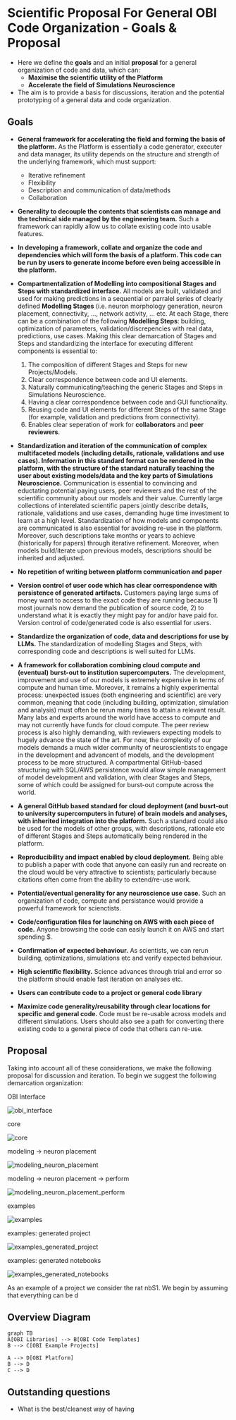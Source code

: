 # Scientific Proposal For General OBI Code Organization - Goals & Proposal
- Here we define the **goals** and an initial **proposal** for a general organization of code and data, which can:
    - **Maximise the scientific utility of the Platform**
    - **Accelerate the field of Simulations Neuroscience**
- The aim is to provide a basis for discussions, iteration and the potential prototyping of a general data and code organization.


## Goals

- **General framework for accelerating the field and forming the basis of the platform.** As the Platform is essentially a code generator, executer and data manager, its utility depends on the structure and strength of the underlying framework, which must support:
    - Iterative refinement
    - Flexibility
    - Description and communication of data/methods
    - Collaboration

- **Generality to decouple the contents that scientists can manage and the technical side managed by the engineering team.** Such a framework can rapidly allow us to collate existing code into usable features.

- **In developing a framework, collate and organize the code and dependencies which will form the basis of a platform. This code can be run by users to generate income before even being accessible in the platform.**

- **Compartmentalization of Modelling into compositional Stages and Steps with standardized interface.** All models are built, validated and used for making predictions in a sequential or parralel series of clearly defined **Modelling Stages** (i.e. neuron morphology generation, neuron placement, connectivity, ..., network activity, ... etc. At each Stage, there can be a combination of the following **Modelling Steps**: building, optimization of parameters, validation/discrepencies with real data, predictions, use cases. Making this clear demarcation of Stages and Steps and standardizing the interface for executing different components is essential to:
    1) The composition of different Stages and Steps for new Projects/Models.
    2) Clear correspondence between code and UI elements.
    3) Naturally communicating/teaching the generic Stages and Steps in Simulations Neuroscience.
    4) Having a clear correspondence between code and GUI functionality.
    5) Reusing code and UI elements for different Steps of the same Stage (for example, validation and predictions from connectivity).
    6) Enables clear seperation of work for **collaborators** and **peer reviewers**.
 
- **Standardization and iteration of the communication of complex multifaceted models (including details, rationale, validations and use cases). Information in this standard format can be rendered in the platform, with the structure of the standard naturally teaching the user about existing models/data and the key parts of Simulations Neuroscience.** Communication is essential to convincing and eductating potential paying users, peer reviewers and the rest of the scientific community about our models and their value. Currently large collections of interelated scientific papers jointly describe details, rationale, validations and use cases, demanding huge time investment to learn at a high level. Standardization of how models and components are communicated is also essential for avoiding re-use in the platform. Moreover, such descriptions take months or years to achieve (historically for papers) through iterative refinement. Moreover, when models build/iterate upon previous models, descriptions should be inherited and adjusted.

- **No repetition of writing between platform communication and paper**

- **Version control of user code which has clear correspondence with persistence of generated artifacts.** Customers paying large sums of money want to access to the exact code they are running because 1) most journals now demand the publication of source code, 2) to understand what it is exactly they might pay for and/or have paid for. Version control of code/generated code is also essential for users.

- **Standardize the organization of code, data and descriptions for use by LLMs.** The standardization of modelling Stages and Steps, with corresponding code and descriptions is well suited for LLMs.

- **A framework for collaboration combining cloud compute and (eventual) burst-out to institution supercomputers.** The development, improvement and use of our models is extremely expensive in terms of compute and human time. Moreover, it remains a highly experimental process: unexpected issues (both engineering and scientific) are very common, meaning that code (including building, optimization, simulation and analysis) must often be rerun many times to attain a relevant result. Many labs and experts around the world have access to compute and may not currently have funds for cloud compute. The peer review process is also highly demanding, with reviewers expecting models to hugely advance the state of the art. For now, the complexity of our models demands a much wider community of neuroscientists to engage in the development and advancent of models, and the development process to be more structured. A compartmental GitHub-based structuring with SQL/AWS persistence would allow simple management of model development and validation, with clear Stages and Steps, some of which could be assigned for burst-out compute across the world.

- **A general GitHub based standard for cloud deployment (and busrt-out to university supercomputers in future) of brain models and analyses, with inherited integration into the platform.** Such a standard could also be used for the models of other groups, with descriptions, rationale etc of different Stages and Steps automatically being rendered in the platform.

- **Reproducibility and impact enabled by cloud deployment.** Being able to publish a paper with code that anyone can easily run and recreate on the cloud would be very attractive to scientists; particularly because citations often come from the ability to extend/re-use work.

- **Potential/eventual generality for any neuroscience use case.** Such an organization of code, compute and persistance would provide a powerful framework for scienctists.

- **Code/configuration files for launching on AWS with each piece of code.** Anyone browsing the code can easily launch it on AWS and start spending $.

- **Confirmation of expected behaviour.** As scientists, we can rerun building, optimizations, simulations etc and verify expected behaviour.

- **High scientific flexibility.** Science advances through trial and error so the platform should enable fast iteration on analyses etc.

- **Users can contribute code to a project or general code library**

- **Maximize code generality/reusability through clear locations for specific and general code.** Code must be re-usable across models and different simulations. Users should also see a path for converting there existing code to a general piece of code that others can re-use.


## Proposal
Taking into account all of these considerations, we make the following proposal for discussion and iteration. To begin we suggest the following demarcation organization:




OBI Interface

![obi_interface](explanatory_images/obi_interface.png)



core

![core](explanatory_images/core.png)



modeling -> neuron placement

![modeling_neuron_placement](explanatory_images/modeling_neuron_placement.png)



modeling -> neuron placement -> perform

![modeling_neuron_placement_perform](explanatory_images/modeling_neuron_placement_perform.png)



examples

![examples](explanatory_images/examples.png)



examples: generated project

![examples_generated_project](explanatory_images/examples_generated_project.png)



examples: generated notebooks

![examples_generated_notebooks](explanatory_images/examples_generated_notebooks.png)







<!--
## OBI Interface
- Single Python API for using functionality of all OBI Libraries
- Library of functions which return persistable 
- Jupyter notebooks generated automatically to display
-->

<!--
## OBI Libraries
OBI Libraries are the OBI maintained libraries / packages i.e. Neuron, CoreNeuron, BlueETL, BluepySnap, etc.
-->

 
<!--
## OBI Project Examples
1) [OBI Project Examples](./OBI-Project-Examples) contains a list of configurations files for different OBI Templates
2) Projects have high level json configs defining (serial and parallel) order of Stages (which are in subdirectories)
3) Each Stage has a json config defining (serial and parallel) order of Steps
4) Each Step has a json config defining the parameters of its code
-->

As an example of a project we consider the rat nbS1. We begin by assuming that everything can be d


 
<!--
## OBI Code Templates
1) [OBI Code Templates](./OBI-Code-Templates) are generalizable pieces of code which use code in OBI Libraries (and beyond) for building, optimizing parameters, validating and characterizing discrepencies with laboratory data, making predictions, and running other use cases.

2) Templates read in parameters or contain placeholders (e.g. for notebooks), for input and output data paths and other parameters. These are populated by values from configuration files (json).

3) Templates exist with example configuration files and the necessary AWS scripts for launching them.

4) Templates exist with 

5) Templates are organized by Modelling Stage (i.e. neuron morphology generation, neuron placement, connectivity, ..., network activity, ... etc.) and Modelling Step (i.e. building, optimization of parameters, validation/discrepencies with real data, predictions, use cases), 

6) Templates are compositional...

7) Similar to the concept of bbp-workflow perhaps, except code functions are 
-->



<!--
## OBI User Projects
[OBI User Projects](./OBI-User-Projects)

1) Each User has a set of Projects, with each Project being a seperate GitHub repository.

2) User Projects may be forks of Templates or Examples.

## OBI Platform
[OBI Platform](./OBI-Platform) 

## OBI Database and Persistence
[OBI Database and Persistence](./OBI-Database-and-Persistence) is the Everything is built on top of a database
-->






## Overview Diagram
```mermaid
graph TB
A[OBI Libraries] --> B[OBI Code Templates]
B --> C[OBI Example Projects]

A --> D[OBI Platform]
B --> D
C --> D

```

## Outstanding questions
- What is the best/cleanest way of having 

